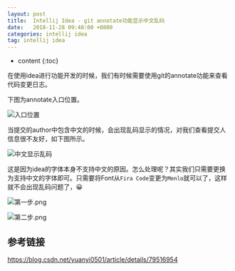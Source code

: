 ```yaml
---
layout: post
title:  Intellij Idea - git annotate功能显示中文乱码
date:   2018-11-28 09:48:00 +0800
categories: intellij idea
tag: intellij idea
---
```


* content
{:toc}

在使用idea进行功能开发的时候，我们有时候需要使用git的annotate功能来查看代码变更日志。

下图为annotate入口位置。

![入口位置](https://upload-images.jianshu.io/upload_images/845143-faee27397ede4ab1.png?imageMogr2/auto-orient/strip%7CimageView2/2/w/1240)

当提交的author中包含中文的时候，会出现乱码显示的情况，对我们查看提交人信息很不友好，如下图所示。

![中文显示乱码](https://upload-images.jianshu.io/upload_images/845143-6689033692a96f74.png?imageMogr2/auto-orient/strip%7CimageView2/2/w/1240)

这是因为idea的字体本身不支持中文的原因。怎么处理呢？其实我们只需要更换为支持中文的字体即可。只需要将Font从`Fira Code`变更为`Menlo`就可以了，这样就不会出现乱码问题了，😀

![第一步.png](https://upload-images.jianshu.io/upload_images/845143-860bf2c75cfe33c6.png?imageMogr2/auto-orient/strip%7CimageView2/2/w/1240)

![第二步.png](https://upload-images.jianshu.io/upload_images/845143-0e2512e7598955b3.png?imageMogr2/auto-orient/strip%7CimageView2/2/w/1240)

## 参考链接

https://blog.csdn.net/yuanyi0501/article/details/79516954